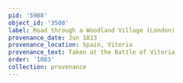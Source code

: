```yaml
---
pid: '5908'
object_id: '3508'
label: Road through a Woodland Village (London)
provenance_date: Jun 1813
provenance_location: Spain, Vitoria
provenance_text: Taken at the Battle of Vitoria
order: '1083'
collection: provenance
---
```

